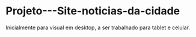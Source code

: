 # Projeto---Site-noticias-da-cidade
Inicialmente para visual em desktop, a ser trabalhado para tablet e celular.
